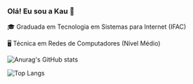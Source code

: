 ### Olá! Eu sou a Kau 👋

🎓 Graduada em Tecnologia em Sistemas para Internet (IFAC)

🖥️ Técnica em Redes de Computadores (Nível Médio)


![Anurag's GitHub stats](https://github-readme-stats.vercel.app/api?username=anuraghazra&show_icons=true&theme=radical)


![Top Langs](https://github-readme-stats.vercel.app/api/top-langs/?username=anuraghazra&layout=compact)

